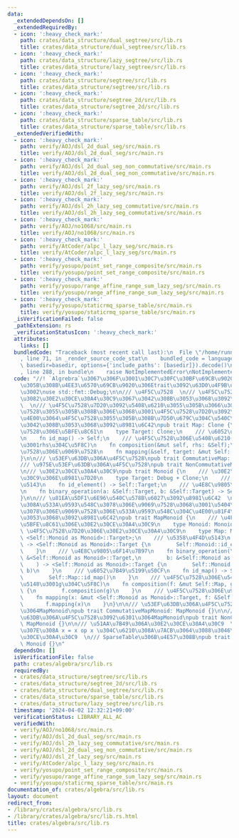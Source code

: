 ```yaml
---
data:
  _extendedDependsOn: []
  _extendedRequiredBy:
  - icon: ':heavy_check_mark:'
    path: crates/data_structure/dual_segtree/src/lib.rs
    title: crates/data_structure/dual_segtree/src/lib.rs
  - icon: ':heavy_check_mark:'
    path: crates/data_structure/lazy_segtree/src/lib.rs
    title: crates/data_structure/lazy_segtree/src/lib.rs
  - icon: ':heavy_check_mark:'
    path: crates/data_structure/segtree/src/lib.rs
    title: crates/data_structure/segtree/src/lib.rs
  - icon: ':heavy_check_mark:'
    path: crates/data_structure/segtree_2d/src/lib.rs
    title: crates/data_structure/segtree_2d/src/lib.rs
  - icon: ':heavy_check_mark:'
    path: crates/data_structure/sparse_table/src/lib.rs
    title: crates/data_structure/sparse_table/src/lib.rs
  _extendedVerifiedWith:
  - icon: ':heavy_check_mark:'
    path: verify/AOJ/dsl_2d_dual_seg/src/main.rs
    title: verify/AOJ/dsl_2d_dual_seg/src/main.rs
  - icon: ':heavy_check_mark:'
    path: verify/AOJ/dsl_2d_dual_seg_non_commutative/src/main.rs
    title: verify/AOJ/dsl_2d_dual_seg_non_commutative/src/main.rs
  - icon: ':heavy_check_mark:'
    path: verify/AOJ/dsl_2f_lazy_seg/src/main.rs
    title: verify/AOJ/dsl_2f_lazy_seg/src/main.rs
  - icon: ':heavy_check_mark:'
    path: verify/AOJ/dsl_2h_lazy_seg_commutative/src/main.rs
    title: verify/AOJ/dsl_2h_lazy_seg_commutative/src/main.rs
  - icon: ':heavy_check_mark:'
    path: verify/AOJ/no1068/src/main.rs
    title: verify/AOJ/no1068/src/main.rs
  - icon: ':heavy_check_mark:'
    path: verify/AtCoder/alpc_l_lazy_seg/src/main.rs
    title: verify/AtCoder/alpc_l_lazy_seg/src/main.rs
  - icon: ':heavy_check_mark:'
    path: verify/yosupo/point_set_range_composite/src/main.rs
    title: verify/yosupo/point_set_range_composite/src/main.rs
  - icon: ':heavy_check_mark:'
    path: verify/yosupo/range_affine_range_sum_lazy_seg/src/main.rs
    title: verify/yosupo/range_affine_range_sum_lazy_seg/src/main.rs
  - icon: ':heavy_check_mark:'
    path: verify/yosupo/staticrmq_sparse_table/src/main.rs
    title: verify/yosupo/staticrmq_sparse_table/src/main.rs
  _isVerificationFailed: false
  _pathExtension: rs
  _verificationStatusIcon: ':heavy_check_mark:'
  attributes:
    links: []
  bundledCode: "Traceback (most recent call last):\n  File \"/home/runner/.local/lib/python3.10/site-packages/onlinejudge_verify/documentation/build.py\"\
    , line 71, in _render_source_code_stat\n    bundled_code = language.bundle(stat.path,\
    \ basedir=basedir, options={'include_paths': [basedir]}).decode()\n  File \"/home/runner/.local/lib/python3.10/site-packages/onlinejudge_verify/languages/rust.py\"\
    , line 288, in bundle\n    raise NotImplementedError\nNotImplementedError\n"
  code: "//! `Algrebra`\u3067\u306F\u3001\u30C7\u30FC\u30BF\u69CB\u9020\u306B\u4E57\
    \u305B\u308B\u4EE3\u6570\u69CB\u9020\u306Etrait\u3092\u63D0\u4F9B\u3057\u307E\u3059\
    \u3002\nuse std::fmt::Debug;\n\n/// \u4F5C\u7528  \n/// \u4F5C\u7528\u81EA\u4F53\
    \u3082\u30E2\u30CE\u30A4\u30C9\u3067\u3042\u308B\u3053\u3068\u3092\u8981\u6C42\
    \  \n/// \u4F5C\u7528\u7D20\u3092\u5408\u6210\u3055\u305B\u3066\u304B\u3089\u4F5C\
    \u7528\u3055\u305B\u308B\u306E\u3068\u3001\u4F5C\u7528\u7D20\u3092\u4E00\u3064\
    \u4E00\u3064\u4F5C\u7528\u3055\u305B\u308B\u7D50\u679C\u304C\u540C\u3058\u3067\
    \u3042\u308B\u3053\u3068\u3092\u8981\u6C42\npub trait Map: Clone {\n    /// \u4F5C\
    \u7528\u306E\u5BFE\u8C61\n    type Target: Clone;\n    /// \u6052\u7B49\u5199\u50CF\
    \n    fn id_map() -> Self;\n    /// \u4F5C\u7528\u306E\u5408\u6210(self\u304C\u5148\
    \u3001rhs\u304C\u5F8C)\n    fn composition(&mut self, rhs: &Self);\n    /// \u4F5C\
    \u7528\u306E\u9069\u7528\n    fn mapping(&self, target: &mut Self::Target);\n\
    }\n\n/// \u53EF\u63DB\u306A\u4F5C\u7528\npub trait CommutativeMap: Map {}\n\n\
    /// \u975E\u53EF\u63DB\u306A\u4F5C\u7528\npub trait NonCommutativeMap: Map {}\n\
    \n/// \u30E2\u30CE\u30A4\u30C9\npub trait Monoid {\n    /// \u30E2\u30CE\u30A4\
    \u30C9\u306E\u8981\u7D20\n    type Target: Debug + Clone;\n    /// \u5358\u4F4D\
    \u5143\n    fn id_element() -> Self::Target;\n    /// \u4E8C\u9805\u6F14\u7B97\
    \n    fn binary_operation(a: &Self::Target, b: &Self::Target) -> Self::Target;\n\
    }\n\n/// \u81EA\u5DF1\u6E96\u540C\u578B\u6027\u3092\u8981\u6C42  \n/// \u3064\u307E\
    \u308A\u533A\u9593\u548C\u3078\u306E\u9069\u7528\u3068\u3001\u5404\u8981\u7D20\
    \u3078\u306E\u9069\u7528\u306E\u533A\u9593\u548C\u304C\u4E00\u81F4\u3059\u308B\
    \u3053\u3068\u3092\u8981\u6C42\npub trait MapMonoid {\n    /// \u4F5C\u7528\u306E\
    \u5BFE\u8C61\u306E\u30E2\u30CE\u30A4\u30C9\n    type Monoid: Monoid;\n    ///\
    \ \u4F5C\u7528\u7D20\u306E\u30E2\u30CE\u30A4\u30C9\n    type Map: Map<Target =\
    \ <Self::Monoid as Monoid>::Target>;\n    /// \u5358\u4F4D\u5143\n    fn id_element()\
    \ -> <Self::Monoid as Monoid>::Target {\n        Self::Monoid::id_element()\n\
    \    }\n    /// \u4E8C\u9805\u6F14\u7B97\n    fn binary_operation(\n        a:\
    \ &<Self::Monoid as Monoid>::Target,\n        b: &<Self::Monoid as Monoid>::Target,\n\
    \    ) -> <Self::Monoid as Monoid>::Target {\n        Self::Monoid::binary_operation(a,\
    \ b)\n    }\n    /// \u6052\u7B49\u5199\u50CF\n    fn id_map() -> Self::Map {\n\
    \        Self::Map::id_map()\n    }\n    /// \u4F5C\u7528\u306E\u5408\u6210(f\u304C\
    \u5148\u3001g\u304C\u5F8C)\n    fn composition(f: &mut Self::Map, g: &Self::Map)\
    \ {\n        f.composition(g)\n    }\n    /// \u4F5C\u7528\u306E\u9069\u7528\n\
    \    fn mapping(x: &mut <Self::Monoid as Monoid>::Target, f: &Self::Map) {\n \
    \       f.mapping(x)\n    }\n}\n\n/// \u53EF\u63DB\u306A\u4F5C\u7528\u3092\u6301\
    \u3064MapMonoid\npub trait CommutativeMapMonoid: MapMonoid {}\n\n/// \u975E\u53EF\
    \u63DB\u306A\u4F5C\u7528\u3092\u6301\u3064MapMonoid\npub trait NonCommutativeMapMonoid:\
    \ MapMonoid {}\n\n/// \u51AA\u7B49\u306A\u30E2\u30CE\u30A4\u30C9  \n/// \u3064\
    \u307E\u308A x = x op x \u304C\u6210\u308A\u7ACB\u3064\u3088\u3046\u306A\u30E2\
    \u30CE\u30A4\u30C9  \n/// SparseTable\u306B\u4E57\u308B\npub trait IdempotentMonoid:\
    \ Monoid {}\n"
  dependsOn: []
  isVerificationFile: false
  path: crates/algebra/src/lib.rs
  requiredBy:
  - crates/data_structure/segtree/src/lib.rs
  - crates/data_structure/segtree_2d/src/lib.rs
  - crates/data_structure/dual_segtree/src/lib.rs
  - crates/data_structure/sparse_table/src/lib.rs
  - crates/data_structure/lazy_segtree/src/lib.rs
  timestamp: '2024-04-02 12:32:21+09:00'
  verificationStatus: LIBRARY_ALL_AC
  verifiedWith:
  - verify/AOJ/no1068/src/main.rs
  - verify/AOJ/dsl_2d_dual_seg/src/main.rs
  - verify/AOJ/dsl_2h_lazy_seg_commutative/src/main.rs
  - verify/AOJ/dsl_2d_dual_seg_non_commutative/src/main.rs
  - verify/AOJ/dsl_2f_lazy_seg/src/main.rs
  - verify/AtCoder/alpc_l_lazy_seg/src/main.rs
  - verify/yosupo/point_set_range_composite/src/main.rs
  - verify/yosupo/range_affine_range_sum_lazy_seg/src/main.rs
  - verify/yosupo/staticrmq_sparse_table/src/main.rs
documentation_of: crates/algebra/src/lib.rs
layout: document
redirect_from:
- /library/crates/algebra/src/lib.rs
- /library/crates/algebra/src/lib.rs.html
title: crates/algebra/src/lib.rs
---
```


